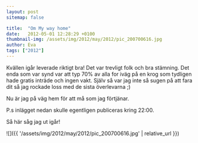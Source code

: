 ```yaml
---
layout: post
sitemap: false

title:  "Om My way home"
date:   2012-05-01 12:28:29 +0100
thumbnail-img: /assets/img/2012/may/2012/pic_200700616.jpg
author: Eva
tags: ["2012"]
---
```


Kvällen igår leverade riktigt bra! Det var trevligt folk och bra stämning. Det enda som var synd var att typ 70% av alla for iväg på en krog som tydligen hade gratis inträde och ingen vakt. Själv så var jag inte så sugen på att fara dit så jag rockade loss med de sista överlevarna ;) 

Nu är jag på väg hem för att må som jag förtjänar. 

P.s inlägget nedan skulle egentligen publiceras kring 22:00. 

Så här såg jag ut igår!

![]({{ '/assets/img/2012/may/2012/pic_200700616.jpg'  | relative_url }})

